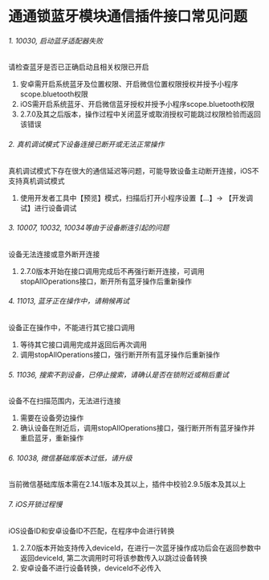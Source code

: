 # 通通锁蓝牙模块通信插件接口常见问题

###### 1. 10030, 启动蓝牙适配器失败
  请检查蓝牙是否已正确启动且相关权限已开启
  1. 安卓需开启系统蓝牙及位置权限、开启微信位置权限授权并授予小程序scope.bluetooth权限
  2. iOS需开启系统蓝牙、开启微信蓝牙授权并授予小程序scope.bluetooth权限
  3. 2.7.0及其之后版本，操作过程中关闭蓝牙或取消授权可能跳过权限检验而返回该错误

###### 2. 真机调试模式下设备连接已断开或无法正常操作
  真机调试模式下存在很大的通信延迟等问题，可能导致设备主动断开连接，iOS不支持真机调试模式
  1. 使用开发者工具中【预览】模式，扫描后打开小程序设置【...】-> 【开发调试】进行设备调试

###### 3. 10007, 10032, 10034等由于设备断连引起的问题
  设备无法连接或意外断开连接
  1. 2.7.0版本开始在接口调用完成后不再强行断开连接，可调用stopAllOperations接口，断开所有蓝牙操作后重新操作

###### 4. 11013, 蓝牙正在操作中，请稍候再试
  设备正在操作中，不能进行其它接口调用
  1. 等待其它接口调用完成并返回后再次调用
  2. 调用stopAllOperations接口，强行断开所有蓝牙操作后重新操作

###### 5. 11036, 搜索不到设备，已停止搜索，请确认是否在锁附近或稍后重试
  设备不在扫描范围内，无法进行连接
  1. 需要在设备旁边操作
  2. 确认设备在附近后，调用stopAllOperations接口，强行断开所有蓝牙操作并重启蓝牙，重新操作

###### 6. 10038, 微信基础库版本过低，请升级
  当前微信基础库版本需在2.14.1版本及其以上，插件中校验2.9.5版本及其以上

###### 7. iOS开锁过程慢
  iOS设备ID和安卓设备ID不匹配，在程序中会进行转换
  1. 2.7.0版本开始支持传入deviceId，在进行一次蓝牙操作成功后会在返回参数中返回deviceId, 第二次调用时可将该参数传入以跳过设备转换
  2. 安卓设备不进行设备转换，deviceId不必传入